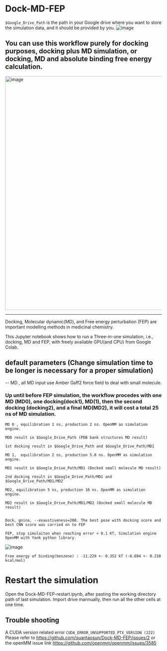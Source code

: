 # **Dock-MD-FEP**

```$Google_Drive_Path``` is the path in your Google drive where you want to store the simulation data, and it should be provided by you.
![image](https://user-images.githubusercontent.com/75652473/208653399-3ee09d6c-f5be-4fff-b784-9d3a282ad65f.png)

## You can use this workflow purely for docking purposes, docking plus MD simulation, or docking, MD and absolute binding free energy calculation. 

<img width="751" alt="image" src="https://user-images.githubusercontent.com/75652473/191947254-e0a25965-99e5-449e-8b44-c7fbfd452760.png">



---
Docking, Molecular dynamic(MD), and Free energy perturbation (FEP) are important modelling methods in medicinal chemistry.

This Jupyter notebook shows how to run a Three-in-one simulation, i.e., docking, MD and FEP, with freely available GPU(and CPU) from Google Colab.


## default parameters (Change simulation time to be longer is necessary for a proper simulation)

--
MD , all MD input use Amber Gaff2 force field to deal with small molecule.

### Up until before FEP simulation, the workflow procedes with one MD (MD0), one docking(dock1), MD(1), then the second docking (docking2), and a final MD(MD2), it will cost a total 25 ns of MD simulation.


```
MD 0 , equilibration 1 ns, production 2 ns. OpenMM as simulation engine.

MD0 result in $Google_Drive_Path (PDB bank structures MD result)

1st docking result in $Google_Drive_Path and $Google_Drive_Path/MD1

MD 1,  equilibration 2 ns, production 5.0 ns. OpenMM as simulation engine.

MD1 result in $Google_Drive_Path/MD1 (Docked small molecule MD result)

2nd docking result in $Google_Drive_Path/MD1 and $Google_Drive_Path/MD1/MD2

MD2, equilibration 5 ns, production 10 ns. OpenMM as simulation engine.

MD2 result in $Google_Drive_Path/MD1/MD2 (Docked small molecule MD result)


Dock, gnina, --exaustiveness=200. The best pose with docking score and best CNN score was carried on to FEP 

FEP, stop simulaiton when reaching error < 0.1 KT, Simulation engine OpenMM with Yank python library.
```

![image](https://user-images.githubusercontent.com/75652473/191434271-024479e8-caad-4c18-8aaa-cf62817dd1d2.png)

```Free energy of binding(benzene) : -11.229 +- 0.352 kT (-6.694 +- 0.210 kcal/mol)```

# Restart the simulation

Open the Dock-MD-FEP-restart.ipynb, after pasting the working directory path of last simulation. Import drive mannually, then run all the other cells at one time.

## Trouble shooting
A CUDA version related error ```CUDA_ERROR_UNSUPPORTED_PTX_VERSION (222)```
Please refer to https://github.com/quantaosun/Dock-MD-FEP/issues/2 or the openMM issue link https://github.com/openmm/openmm/issues/3585 
